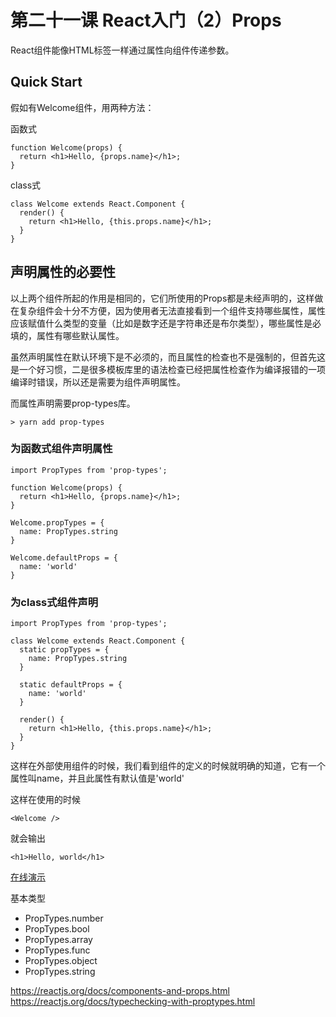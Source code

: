 # 第二十一课 React入门（2）Props

React组件能像HTML标签一样通过属性向组件传递参数。


## Quick Start

假如有Welcome组件，用两种方法：

函数式

```
function Welcome(props) {
  return <h1>Hello, {props.name}</h1>;
}
```

class式

```
class Welcome extends React.Component {
  render() {
    return <h1>Hello, {this.props.name}</h1>;
  }
}
```

## 声明属性的必要性

以上两个组件所起的作用是相同的，它们所使用的Props都是未经声明的，这样做在复杂组件会十分不方便，因为使用者无法直接看到一个组件支持哪些属性，属性应该赋值什么类型的变量（比如是数字还是字符串还是布尔类型），哪些属性是必填的，属性有哪些默认属性。

虽然声明属性在默认环境下是不必须的，而且属性的检查也不是强制的，但首先这是一个好习惯，二是很多模板库里的语法检查已经把属性检查作为编译报错的一项编译时错误，所以还是需要为组件声明属性。

而属性声明需要prop-types库。

```
> yarn add prop-types
```

### 为函数式组件声明属性

```
import PropTypes from 'prop-types';

function Welcome(props) {
  return <h1>Hello, {props.name}</h1>;
}

Welcome.propTypes = {
  name: PropTypes.string
}

Welcome.defaultProps = {
  name: 'world'
}
```

### 为class式组件声明

```
import PropTypes from 'prop-types';

class Welcome extends React.Component {
  static propTypes = {
    name: PropTypes.string
  }

  static defaultProps = {
    name: 'world'
  }

  render() {
    return <h1>Hello, {this.props.name}</h1>;
  }
}
```

这样在外部使用组件的时候，我们看到组件的定义的时候就明确的知道，它有一个属性叫name，并且此属性有默认值是'world'

这样在使用的时候

```
<Welcome />
```

就会输出

```
<h1>Hello, world</h1>
```

[在线演示](http://jsbin.com/rubehus/2/edit?html,js,console,output)

基本类型

* PropTypes.number
* PropTypes.bool
* PropTypes.array
* PropTypes.func
* PropTypes.object
* PropTypes.string

https://reactjs.org/docs/components-and-props.html
https://reactjs.org/docs/typechecking-with-proptypes.html


